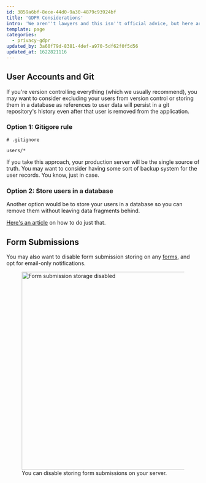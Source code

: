 ```yaml
---
id: 3859a6bf-8ece-44d0-9a30-4879c93924bf
title: 'GDPR Considerations'
intro: 'We aren''t lawyers and this isn''t official advice, but here are some things to consider if you need to comply with [GDPR](https://en.wikipedia.org/wiki/General_Data_Protection_Regulation).'
template: page
categories:
  - privacy-gdpr
updated_by: 3a60f79d-8381-4def-a970-5df62f0f5d56
updated_at: 1622821116
---
```

## User Accounts and Git

If you're version controlling everything (which we usually recommend), you may want to consider excluding your users from version control or storing them in a database as references to user data will persist in a git repository's history even after that user is removed from the application.

### Option 1: Gitigore rule

```git
# .gitignore

users/*
```

If you take this approach, your production server will be the single source of truth. You may want to consider having some sort of backup system for the user records. You know, just in case.

### Option 2: Store users in a database

Another option would be to store your users in a database so you can remove them without leaving data fragments behind.

[Here's an article](/knowledge-base/storing-users-in-a-database) on how to do just that.


## Form Submissions

You may also want to disable form submission storing on any [forms](/forms), and opt for email-only notifications.

<figure>
    <img src="/img/knowledge-base/form-disable-store-submissions.png" alt="Form submission storage disabled" width="516">
    <figcaption>You can disable storing form submissions on your server.</figcaption>
</figure>
